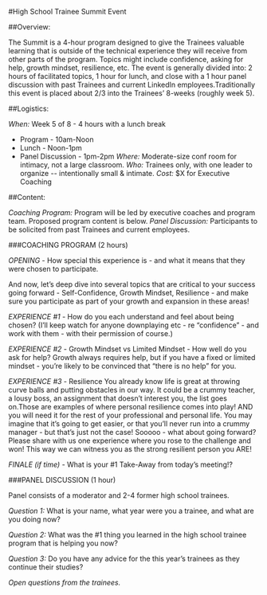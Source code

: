 #High School Trainee Summit Event

##Overview:

The Summit is a 4-hour program designed to give the Trainees valuable learning that is outside of the technical experience they will receive from other parts of the program.  Topics might include confidence, asking for help, growth mindset, resilience, etc.  The event is generally divided into: 2 hours of facilitated topics, 1 hour for lunch, and close with a 1 hour panel discussion with past Trainees and current LinkedIn employees.Traditionally this event is placed about 2/3 into the Trainees’ 8-weeks (roughly week 5).

##Logistics:

*When:* Week 5 of 8 - 4 hours with a lunch break
* Program - 10am-Noon
* Lunch - Noon-1pm
* Panel Discussion - 1pm-2pm
*Where:* Moderate-size conf room for intimacy, not a large classroom.
*Who:* Trainees only, with one leader to organize -- intentionally small & intimate.
*Cost:* $X for Executive Coaching

##Content:

*Coaching Program:* Program will be led by executive coaches and program team. Proposed program content is below.
*Panel Discussion:* Participants to be solicited from past Trainees and current employees.


###COACHING PROGRAM (2 hours)

*OPENING* - How special this experience is - and what it means that they were chosen to participate.

And now, let’s deep dive into several topics that are critical to your success going forward -
Self-Confidence, Growth Mindset, Resilience - and make sure you participate as part of your growth and expansion in these areas!

*EXPERIENCE #1* - How do you each understand and feel about being chosen?
(I’ll keep watch for anyone downplaying etc - re “confidence” - and work with them - with their permission of course.)

*EXPERIENCE #2* - Growth Mindset vs Limited Mindset - How well do you ask for help?
Growth always requires help, but if you have a fixed or limited mindset - you’re likely to be convinced that “there is no help” for you.

*EXPERIENCE #3* - Resilience
You already know life is great at throwing curve balls and putting obstacles in our way. It could be a crummy teacher, a lousy boss, an assignment that doesn’t interest you, the list goes on.Those are examples of where  personal resilience comes into play! AND you will need it for the rest of your professional and personal life. You may imagine that it’s going to get easier, or that you’ll never run into a crummy manager - but that’s just not the case! Sooooo - what about going forward? Please share with us one experience where you rose to the challenge and won! This way we can witness you as the strong resilient person you ARE!

*FINALE (if time)* - What is your #1 Take-Away from today’s meeting!?

###PANEL DISCUSSION (1 hour)

Panel consists of a moderator and 2-4 former high school trainees.

*Question 1:* What is your name, what year were you a trainee, and what are you doing now?

*Question 2:* What was the #1 thing you learned in the high school trainee program that is helping you now?

*Question 3:* Do you have any advice for the this year’s trainees as they continue their studies?

*Open questions from the trainees.*


